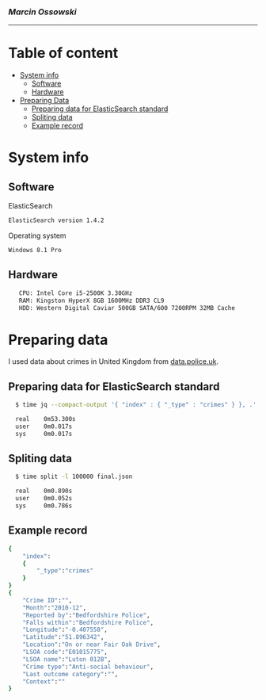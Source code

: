 ### *Marcin Ossowski*

----

# Table of content
- [System info](#systeminfo)
    - [Software](#software)
    - [Hardware](#hardware)
- [Preparing Data](#preparingdata)
    - [Preparing data for ElasticSearch standard](#preparingdataforelasticsearchstandard)
    - [Spliting data](#splitingdata)
    - [Example record](#examplerecord)

# System info

## Software

ElasticSearch
```bash
ElasticSearch version 1.4.2 
```
Operating system
```bash
Windows 8.1 Pro
```

## Hardware

```bash
   CPU: Intel Core i5-2500K 3.30GHz
   RAM: Kingston HyperX 8GB 1600MHz DDR3 CL9
   HDD: Western Digital Caviar 500GB SATA/600 7200RPM 32MB Cache
```

# Preparing data

I used data about crimes in United Kingdom from [data.police.uk](http://data.police.uk/data/).

## Preparing data for ElasticSearch standard

```sh
  $ time jq --compact-output '{ "index" : { "_type" : "crimes" } }, .' crimes.json > final.json

  real    0m53.300s
  user    0m0.017s
  sys     0m0.017s
```

## Spliting data 

```sh
  $ time split -l 100000 final.json

  real    0m0.890s
  user    0m0.052s
  sys     0m0.786s
```

## Example record

```sh
{
    "index":
    {
        "_type":"crimes"
    }
}
{
    "Crime ID":"",
    "Month":"2010-12",
    "Reported by":"Bedfordshire Police",
    "Falls within":"Bedfordshire Police",
    "Longitude":"-0.407558",
    "Latitude":"51.896342",
    "Location":"On or near Fair Oak Drive",
    "LSOA code":"E01015775",
    "LSOA name":"Luton 012B",
    "Crime type":"Anti-social behaviour",
    "Last outcome category":"",
    "Context":""
}
```
